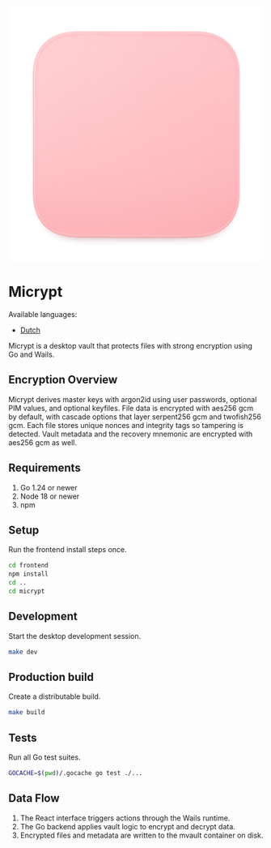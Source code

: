 ![Micrypt logo](ok/ok.png)

# Micrypt
Available languages:
- [Dutch](README.nl.md)

Micrypt is a desktop vault that protects files with strong encryption using Go and Wails.

## Encryption Overview

Micrypt derives master keys with argon2id using user passwords, optional PIM values, and optional keyfiles. File data is encrypted with aes256 gcm by default, with cascade options that layer serpent256 gcm and twofish256 gcm. Each file stores unique nonces and integrity tags so tampering is detected. Vault metadata and the recovery mnemonic are encrypted with aes256 gcm as well.

## Requirements

1. Go 1.24 or newer
2. Node 18 or newer
3. npm

## Setup

Run the frontend install steps once.

```sh
cd frontend
npm install
cd ..
cd micrypt
```

## Development

Start the desktop development session.

```sh
make dev
```

## Production build

Create a distributable build.

```sh
make build
```

## Tests

Run all Go test suites.

```sh
GOCACHE=$(pwd)/.gocache go test ./...
```

## Data Flow

1. The React interface triggers actions through the Wails runtime.
2. The Go backend applies vault logic to encrypt and decrypt data.
3. Encrypted files and metadata are written to the mvault container on disk.
